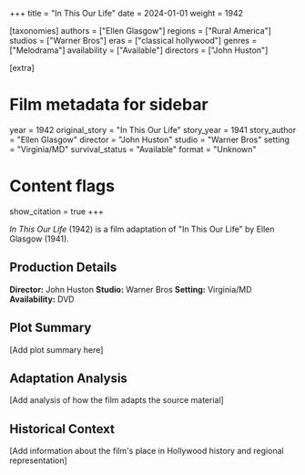 +++
title = "In This Our Life"
date = 2024-01-01
weight = 1942

[taxonomies]
authors = ["Ellen Glasgow"]
regions = ["Rural America"]
studios = ["Warner Bros"]
eras = ["classical hollywood"]
genres = ["Melodrama"]
availability = ["Available"]
directors = ["John Huston"]

[extra]
# Film metadata for sidebar
year = 1942
original_story = "In This Our Life"
story_year = 1941
story_author = "Ellen Glasgow"
director = "John Huston"
studio = "Warner Bros"
setting = "Virginia/MD"
survival_status = "Available"
format = "Unknown"

# Content flags
show_citation = true
+++

*In This Our Life* (1942) is a film adaptation of "In This Our Life" by Ellen Glasgow (1941).

## Production Details

**Director:** John Huston
**Studio:** Warner Bros
**Setting:** Virginia/MD
**Availability:** DVD

## Plot Summary

[Add plot summary here]

## Adaptation Analysis

[Add analysis of how the film adapts the source material]

## Historical Context

[Add information about the film's place in Hollywood history and regional representation]